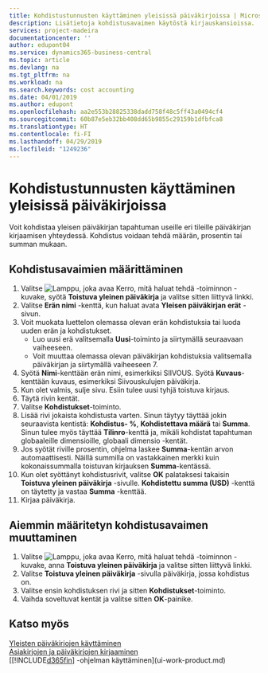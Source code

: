 ```yaml
---
title: Kohdistustunnusten käyttäminen yleisissä päiväkirjoissa | Microsoft Docs
description: Lisätietoja kohdistusavaimen käytöstä kirjauskansioissa.
services: project-madeira
documentationcenter: ''
author: edupont04
ms.service: dynamics365-business-central
ms.topic: article
ms.devlang: na
ms.tgt_pltfrm: na
ms.workload: na
ms.search.keywords: cost accounting
ms.date: 04/01/2019
ms.author: edupont
ms.openlocfilehash: aa2e553b28825338dadd758f48c5ff43a0494cf4
ms.sourcegitcommit: 60b87e5eb32bb408dd65b9855c29159b1dfbfca8
ms.translationtype: HT
ms.contentlocale: fi-FI
ms.lasthandoff: 04/29/2019
ms.locfileid: "1249236"
---
```

# <a name="use-allocation-keys-in-general-journals"></a>Kohdistustunnusten käyttäminen yleisissä päiväkirjoissa
Voit kohdistaa yleisen päiväkirjan tapahtuman useille eri tileille päiväkirjan kirjaamisen yhteydessä. Kohdistus voidaan tehdä määrän, prosentin tai summan mukaan.

## <a name="to-set-up-allocation-keys"></a>Kohdistusavaimien määrittäminen
1. Valitse ![Lamppu, joka avaa Kerro, mitä haluat tehdä -toiminnon](media/ui-search/search_small.png "Kerro, mitä haluat tehdä") -kuvake, syötä **Toistuva yleinen päiväkirja** ja valitse sitten liittyvä linkki.
2. Valitse **Erän nimi** -kenttä, kun haluat avata **Yleisen päiväkirjan erät** -sivun.
3. Voit muokata luettelon olemassa olevan erän kohdistuksia tai luoda uuden erän ja kohdistukset.
   * Luo uusi erä valitsemalla **Uusi**-toiminto ja siirtymällä seuraavaan vaiheeseen.
   * Voit muuttaa olemassa olevan päiväkirjan kohdistuksia valitsemalla päiväkirjan ja siirtymällä vaiheeseen 7.    
4. Syötä **Nimi**-kenttään erän nimi, esimerkiksi SIIVOUS. Syötä **Kuvaus**-kenttään kuvaus, esimerkiksi Siivouskulujen päiväkirja.
5. Kun olet valmis, sulje sivu. Esiin tulee uusi tyhjä toistuva kirjaus.
6. Täytä rivin kentät.
7. Valitse **Kohdistukset**-toiminto.
8. Lisää rivi jokaista kohdistusta varten. Sinun täytyy täyttää jokin seuraavista kentistä: **Kohdistus- %**, **Kohdistettava määrä** tai **Summa**. Sinun tulee myös täyttää **Tilinro**-kenttä ja, mikäli kohdistat tapahtuman globaaleille dimensioille, globaali dimensio -kentät.
9. Jos syötät riville prosentin, ohjelma laskee **Summa**-kentän arvon automaattisesti. Näillä summilla on vastakkainen merkki kuin kokonaissummalla toistuvan kirjauksen **Summa**-kentässä.
10. Kun olet syöttänyt kohdistusrivit, valitse **OK** palataksesi takaisin **Toistuva yleinen päiväkirja** -sivulle. **Kohdistettu summa (USD)** -kenttä on täytetty ja vastaa **Summa** -kenttää.
11. Kirjaa päiväkirja.

## <a name="to-change-an-allocation-key-that-has-already-been-set-up"></a>Aiemmin määritetyn kohdistusavaimen muuttaminen
1. Valitse ![Lamppu, joka avaa Kerro, mitä haluat tehdä -toiminnon](media/ui-search/search_small.png "Kerro, mitä haluat tehdä") -kuvake, anna **Toistuva yleinen päiväkirja** ja valitse sitten liittyvä linkki.
2. Valitse **Toistuva yleinen päiväkirja** -sivulla päiväkirja, jossa kohdistus on.
3. Valitse ensin kohdistuksen rivi ja sitten **Kohdistukset**-toiminto.
4. Vaihda soveltuvat kentät ja valitse sitten **OK**-painike.

## <a name="see-also"></a>Katso myös
[Yleisten päiväkirjojen käyttäminen](ui-work-general-journals.md)  
[Asiakirjojen ja päiväkirjojen kirjaaminen](ui-post-documents-journals.md)  
[[!INCLUDE[d365fin](includes/d365fin_md.md)] -ohjelman käyttäminen](ui-work-product.md)
